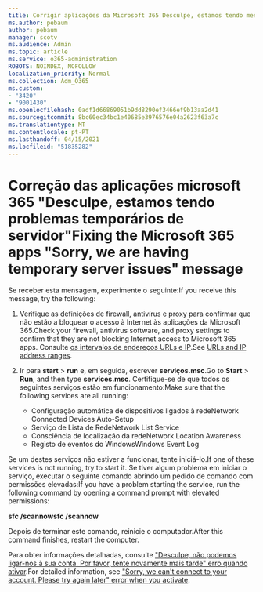 ```yaml
---
title: Corrigir aplicações da Microsoft 365 Desculpe, estamos tendo mensagem temporária de problemas de servidor
ms.author: pebaum
author: pebaum
manager: scotv
ms.audience: Admin
ms.topic: article
ms.service: o365-administration
ROBOTS: NOINDEX, NOFOLLOW
localization_priority: Normal
ms.collection: Adm_O365
ms.custom:
- "3420"
- "9001430"
ms.openlocfilehash: 0adf1d66869051b9dd8290ef3466ef9b13aa2d41
ms.sourcegitcommit: 8bc60ec34bc1e40685e3976576e04a2623f63a7c
ms.translationtype: MT
ms.contentlocale: pt-PT
ms.lasthandoff: 04/15/2021
ms.locfileid: "51835282"
---
```

# <a name="fixing-the-microsoft-365-apps-sorry-we-are-having-temporary-server-issues-message"></a><span data-ttu-id="61d85-102">Correção das aplicações microsoft 365 "Desculpe, estamos tendo problemas temporários de servidor"</span><span class="sxs-lookup"><span data-stu-id="61d85-102">Fixing the Microsoft 365 apps "Sorry, we are having temporary server issues" message</span></span>

<span data-ttu-id="61d85-103">Se receber esta mensagem, experimente o seguinte:</span><span class="sxs-lookup"><span data-stu-id="61d85-103">If you receive this message, try the following:</span></span>

1. <span data-ttu-id="61d85-104">Verifique as definições de firewall, antivírus e proxy para confirmar que não estão a bloquear o acesso à Internet às aplicações da Microsoft 365.</span><span class="sxs-lookup"><span data-stu-id="61d85-104">Check your firewall, antivirus software, and proxy settings to confirm that they are not blocking Internet access to Microsoft 365 apps.</span></span> <span data-ttu-id="61d85-105">Consulte [os intervalos de endereços URLs e IP](https://docs.microsoft.com/office365/enterprise/urls-and-ip-address-ranges).</span><span class="sxs-lookup"><span data-stu-id="61d85-105">See [URLs and IP address ranges](https://docs.microsoft.com/office365/enterprise/urls-and-ip-address-ranges).</span></span>

2. <span data-ttu-id="61d85-106">Ir para **start**  >  **run** e, em seguida, escrever **serviços.msc**.</span><span class="sxs-lookup"><span data-stu-id="61d85-106">Go to **Start** > **Run**, and then type **services.msc**.</span></span> <span data-ttu-id="61d85-107">Certifique-se de que todos os seguintes serviços estão em funcionamento:</span><span class="sxs-lookup"><span data-stu-id="61d85-107">Make sure that the following services are all running:</span></span>
    - <span data-ttu-id="61d85-108">Configuração automática de dispositivos ligados à rede</span><span class="sxs-lookup"><span data-stu-id="61d85-108">Network Connected Devices Auto-Setup</span></span>
    - <span data-ttu-id="61d85-109">Serviço de Lista de Rede</span><span class="sxs-lookup"><span data-stu-id="61d85-109">Network List Service</span></span>
    - <span data-ttu-id="61d85-110">Consciência de localização da rede</span><span class="sxs-lookup"><span data-stu-id="61d85-110">Network Location Awareness</span></span>
    - <span data-ttu-id="61d85-111">Registo de eventos do Windows</span><span class="sxs-lookup"><span data-stu-id="61d85-111">Windows Event Log</span></span>

<span data-ttu-id="61d85-112">Se um destes serviços não estiver a funcionar, tente iniciá-lo.</span><span class="sxs-lookup"><span data-stu-id="61d85-112">If one of these services is not running, try to start it.</span></span> <span data-ttu-id="61d85-113">Se tiver algum problema em iniciar o serviço, executar o seguinte comando abrindo um pedido de comando com permissões elevadas:</span><span class="sxs-lookup"><span data-stu-id="61d85-113">If you have a problem starting the service, run the following command by opening a command prompt with elevated permissions:</span></span>

<span data-ttu-id="61d85-114">**sfc /scannow**</span><span class="sxs-lookup"><span data-stu-id="61d85-114">**sfc /scannow**</span></span>

<span data-ttu-id="61d85-115">Depois de terminar este comando, reinicie o computador.</span><span class="sxs-lookup"><span data-stu-id="61d85-115">After this command finishes, restart the computer.</span></span>

<span data-ttu-id="61d85-116">Para obter informações detalhadas, consulte ["Desculpe, não podemos ligar-nos à sua conta. Por favor, tente novamente mais tarde" erro quando ativar](https://docs.microsoft.com/office/troubleshoot/activation-installation/issue-when-activate-office-from-office-365).</span><span class="sxs-lookup"><span data-stu-id="61d85-116">For detailed information, see ["Sorry, we can't connect to your account. Please try again later" error when you activate](https://docs.microsoft.com/office/troubleshoot/activation-installation/issue-when-activate-office-from-office-365).</span></span>